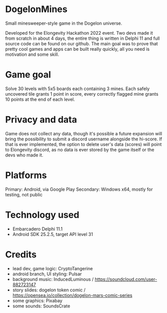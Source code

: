 # DogelonMines
Small minesweeper-style game in the Dogelon universe. 

Developed for the Elongevity Hackathon 2022 event. Two devs made it from scratch in about 4 days, the entire thing is written in Delphi 11 and full source code can be found on our github. The main goal was to prove that pretty cool games and apps can be built really quickly, all you need is motivation and some skill.

# Game goal
Solve 30 levels with 5x5 boards each containing 3 mines. Each safely uncovered tile grants 1 point in score, every correctly flagged mine grants 10 points at the end of each level.

# Privacy and data
Game does not collect any data, though it's possible a future expansion will bring the possibility to submit a discord username alongside the hi-score. If that is ever implemented, the option to delete user's data (scores) will point to Elongevity discord, as no data is ever stored by the game itself or the devs who made it.

# Platforms
Primary: Android, via Google Play
Secondary: Windows x64, mostly for testing, not public

# Technology used
* Embarcadero Delphi 11.1
* Android SDK 25.2.5, target API level 31

# Credits
* lead dev, game logic: CryptoTangerine
* android branch, UI styling: Pulsar
* background music: InducedLuminous / https://soundcloud.com/user-882723147
* story slides: dogelon token comic / https://opensea.io/collection/dogelon-mars-comic-series
* some graphics: Pixabay
* some sounds: SoundsCrate
